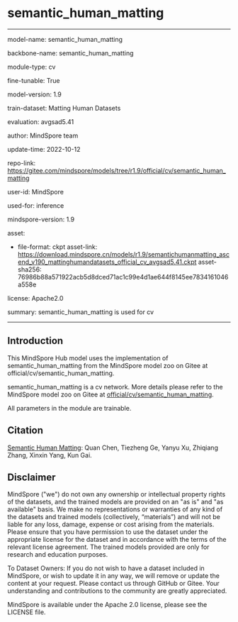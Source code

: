 # semantic_human_matting

---

model-name: semantic_human_matting

backbone-name: semantic_human_matting

module-type: cv

fine-tunable: True

model-version: 1.9

train-dataset: Matting Human Datasets

evaluation: avgsad5.41

author: MindSpore team

update-time: 2022-10-12

repo-link: <https://gitee.com/mindspore/models/tree/r1.9/official/cv/semantic_human_matting>

user-id: MindSpore

used-for: inference

mindspore-version: 1.9

asset:

-
    file-format: ckpt
    asset-link: <https://download.mindspore.cn/models/r1.9/semantichumanmatting_ascend_v190_mattinghumandatasets_official_cv_avgsad5.41.ckpt>
    asset-sha256: 76986b88a571922acb5d8dced71ac1c99e4d1ae644f8145ee7834161046a558e

license: Apache2.0

summary: semantic_human_matting is used for cv

---

## Introduction

This MindSpore Hub model uses the implementation of semantic_human_matting from the MindSpore model zoo on Gitee at official/cv/semantic_human_matting.

semantic_human_matting is a cv network. More details please refer to the MindSpore model zoo on Gitee at [official/cv/semantic_human_matting](https://gitee.com/mindspore/models/blob/r1.9/official/cv/semantic_human_matting/README.md).

All parameters in the module are trainable.

## Citation

[Semantic Human Matting](https://arxiv.org/pdf/1809.01354.pdf): Quan Chen, Tiezheng Ge, Yanyu Xu, Zhiqiang Zhang, Xinxin Yang, Kun Gai.

## Disclaimer

MindSpore ("we") do not own any ownership or intellectual property rights of the datasets, and the trained models are provided on an "as is" and "as available" basis. We make no representations or warranties of any kind of the datasets and trained models (collectively, “materials”) and will not be liable for any loss, damage, expense or cost arising from the materials. Please ensure that you have permission to use the dataset under the appropriate license for the dataset and in accordance with the terms of the relevant license agreement. The trained models provided are only for research and education purposes.

To Dataset Owners: If you do not wish to have a dataset included in MindSpore, or wish to update it in any way, we will remove or update the content at your request. Please contact us through GitHub or Gitee. Your understanding and contributions to the community are greatly appreciated.

MindSpore is available under the Apache 2.0 license, please see the LICENSE file.
